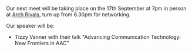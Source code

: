 Our next meet will be taking place on the 17th September at 7pm in person at [Arch Rivals](https://g.page/Archpub), turn up from 6.30pm for networking.

Our speaker will be:

*  Tizzy Vanner with their talk "Advancing Communication Technology: New Frontiers in AAC"
